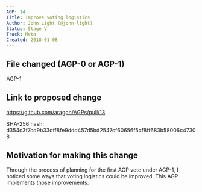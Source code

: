 ```yaml
---
AGP: 14
Title: Improve voting logistics
Author: John Light (@john-light)
Status: Stage V
Track: Meta
Created: 2018-01-08
---
```


## File changed (AGP-0 or AGP-1)

AGP-1

## Link to proposed change

https://github.com/aragon/AGPs/pull/13

SHA-256 hash: d354c3f7cd9b33dff8fe9ddd457d5bd2547cf60656f5cf8ff683b58006c47308

## Motivation for making this change

Through the process of planning for the first AGP vote under AGP-1, I noticed some ways that voting logistics could be improved. This AGP implements those improvements.
